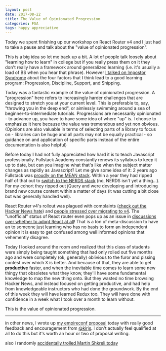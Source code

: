 ```yaml
---
layout: post
date: 2017-08-22
title: The Value of Opinionated Progression
categories: FSA
tags: happy appreciative
---
```


Today we spent finishing up our workshop on React Router v4 and I just had to take a pause and talk about the "value of opinionated progression".

This is a big idea so let me back up a bit. A lot of people talk loosely about "learning how to learn" in college but if you really press them on it they don't really have a framework around generalized learning (i.e. it's usually a load of BS when you hear that phrase). However [I talked on Impostor Syndrome](https://www.impostor-syndrome.org/episodes/s0e02-freecodecamp) about the four factors that I think lead to a good learning program: Progression, Discipline, Support, and Shipping. 

Today was a fantastic example of the value of opinionated progression. A "progression" here refers to increasingly harder challenges that are designed to stretch you at your current level. This is preferable to, say, "throwing you in the deep end", or aimlessly swimming around a sea of beginner-to-intermediate tutorials. Progressions are necessarily opinionated - to advance up, you have to have some idea of where "up" is. I choose to emphasize it here because the value was tremendous and yet non obvious. (Opinions are also valuable in terms of selecting parts of a library to focus on - libraries can be huge and all parts may not be equally practical - so guidance on and application of specific parts instead of the entire documentation is also helpful)

Before today I had not fully appreciated how hard it is to teach Javascript professionally. Fullstack Academy constantly renews its syllabus to keep it up to date, but can you imagine what that's like when the subject matter changes as rapidly as Javascript? Let me give some idea of it: 2 years ago Fullstack was [proudly on the MEAN stack](https://www.fullstackacademy.com/blog/its-nice-to-be-mean-mongodb). Within a year they had ripped half of that out to [switch to the NERDS stack](https://www.fullstackacademy.com/blog/angular-to-react-fullstack-academy-updates-its-curriculum) (no, NERDS isn't yet a thing...). For my cohort they ripped out jQuery and were developing and introducing brand new course content within a matter of days (it was cutting a bit close but was generally handled well).

React Router v4's rollout was plagued with complaints ([check out the Hacker News hate](https://news.ycombinator.com/item?id=12511419)) and [people stressed over migrating to v4](https://themeteorchef.com/tutorials/getting-started-with-react-router-v4). The "unofficial" status of React router even pops up as an issue in [discussions over whether to adopt React at all](https://news.ycombinator.com/item?id=15052691)! That is a ton of meta-discussion to have an to someone just learning who has no basis to form an independent opinion it is easy to get confused among well informed opinions that vehemently disagree.

Today I looked around the room and realized that this class of students were simply being taught something that had only rolled out five months ago and were completely (ok, generally) oblivious to the furor and pissing contest over which X is better. And because of that, they are able to get **productive** faster, and when the inevitable time comes to learn some new thingy that obsoletes what they know, they'll have some fundamental knowledge to map the new thing onto. But they wasted no time browsing Hacker News, and instead focused on getting productive, and had help from knowledgeable instructors who had done the groundwork. By the end of this week they will have learned Redux too. They will have done with confidence in a week what I took over a month to learn without.

This is the value of opinionated progression.

---

in other news, I wrote up [my empireconf proposal](https://docs.google.com/document/d/13yHKqrQEaigChPYHoO7ms8HdT_8rx2QY2eFBxFjABfg/edit?usp=sharing) today with really good feedback and encouragement from [@kirjs](http://twitter.com/kirjs). I don't actually feel qualified at all to do this but it's worth an hour or two of proposal writing.

also i randomly [accidentally trolled Martin Shkreli today](https://twitter.com/swyx/status/900143781852442624)
